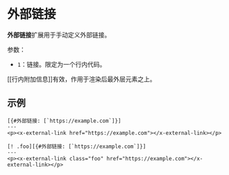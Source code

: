 # 外部链接

**外部链接**扩展用于手动定义外部链接。

参数：

- `1`：链接。限定为一个行内代码。

[[行内附加信息]]有效，作用于渲染后最外层元素之上。

## 示例

```example
[{#外部链接: [`https://example.com`]}]
···
<p><x-external-link href="https://example.com"></x-external-link></p>
```

```example
[! .foo][{#外部链接: [`https://example.com`]}]
···
<p><x-external-link class="foo" href="https://example.com"></x-external-link></p>
```
